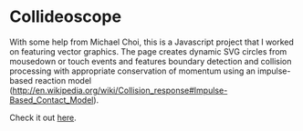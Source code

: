 # Collideoscope

With some help from Michael Choi, this is a Javascript project that I worked on featuring vector graphics. The page creates dynamic SVG circles from mousedown or touch events and features boundary detection and collision processing with appropriate conservation of momentum using an impulse-based reaction model (http://en.wikipedia.org/wiki/Collision_response#Impulse-Based_Contact_Model).

Check it out [here](http://en.wikipedia.org/wiki/Collision_response#Impulse-Based_Contact_Model).
